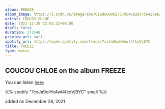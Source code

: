 ```yaml
---
album: FREEZE
album_image: https://i.scdn.co/image/ab67616d0000b27370546828c7d6426e82edade0
artist: COUCOU CHLOE
date: 2021-12-29 22:03:22+00:00
draft: false
duration: 173546
preview_url: null
spotify_url: https://open.spotify.com/track/7cxJa9oiHeAwl4fkxVjBYC
title: FREEZE
type: music
---
```



## COUCOU CHLOE on the album FREEZE

You can listen [here](https://open.spotify.com/track/7cxJa9oiHeAwl4fkxVjBYC)

{{% spotify "7cxJa9oiHeAwl4fkxVjBYC" small %}}

added on December 29, 2021